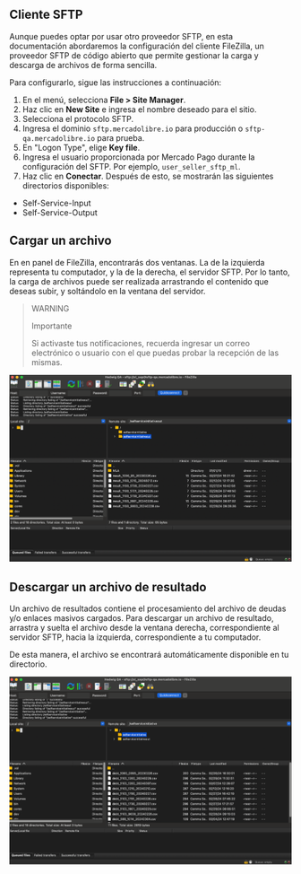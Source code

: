 ## Cliente SFTP

Aunque puedes optar por usar otro proveedor SFTP, en esta documentación abordaremos la configuración del cliente FileZilla, un proveedor SFTP de código abierto que permite gestionar la carga y descarga de archivos de forma sencilla.

Para configurarlo, sigue las instrucciones a continuación:

1. En el menú, selecciona **File > Site Manager**.
2. Haz clic en **New Site** e ingresa el nombre deseado para el sitio.
3. Selecciona el protocolo SFTP.
4. Ingresa el dominio `sftp.mercadolibre.io` para producción o `sftp-qa.mercadolibre.io` para prueba.
5. En "Logon Type", elige **Key file**.
6. Ingresa el usuario proporcionada por Mercado Pago durante la configuración del SFTP.  Por ejemplo, `user_seller_sftp_ml`.
7. Haz clic en **Conectar**.
Después de esto, se mostrarán las siguientes directorios disponibles:
- Self-Service-Input
- Self-Service-Output

## Cargar un archivo 
En en panel de FileZilla, encontrarás dos ventanas. La de la izquierda representa tu computador, y la  de la derecha, el servidor SFTP. Por lo tanto, la carga de archivos puede ser realizada arrastrando el contenido que deseas subir, y soltándolo en la ventana del servidor.


> WARNING
>
> Importante
>
> Si activaste tus notificaciones, recuerda ingresar un correo electrónico o usuario con el que puedas probar la recepción de las mismas.

![1](/images/recaudos/filezilla1.png)

## Descargar un archivo de resultado

Un archivo de resultados contiene el procesamiento del archivo de deudas y/o enlaces masivos cargados. Para descargar un archivo de resultado, arrastra y suelta el archivo desde la ventana derecha, correspondiente al servidor SFTP, hacia la izquierda, correspondiente a tu computador. 

De esta manera, el archivo se encontrará automáticamente disponible en tu directorio.

![2](/images/recaudos/filezilla2.png)